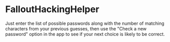 # FalloutHackingHelper
Just enter the list of possible passwords along with the number of matching characters from your previous guesses,
then use the "Check a new password" option in the app to see if your next choice is likely to be correct.